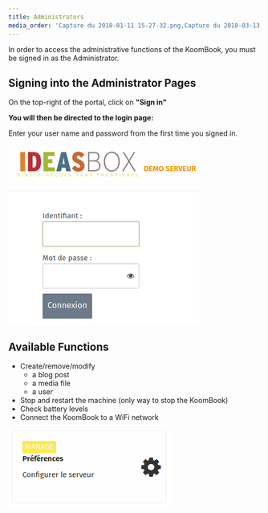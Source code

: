 ```yaml
---
title: Administrators
media_order: 'Capture du 2018-01-11 15-27-32.png,Capture du 2018-03-13 19-45-27.png,Capture du 2018-03-13 20-53-48.png,Capture du 2018-03-13 20-59-22.png'
---
```


In order to access the administrative functions of the KoomBook, you must be signed in as the Administrator.


## Signing into the Administrator Pages

On the top-right of the portal, click on **"Sign in"**

**You will then be directed to the login page:**

Enter your user name and password from the first time you signed in.

![](Capture%20du%202018-03-13%2020-59-22.png)

## Available Functions

- Create/remove/modify
  - a blog post
  - a media file
  - a user
- Stop and restart the machine (only way to stop the KoomBook)
- Check battery levels
- Connect the KoomBook to a WiFi network

![](Capture%20du%202018-03-13%2020-53-48.png)